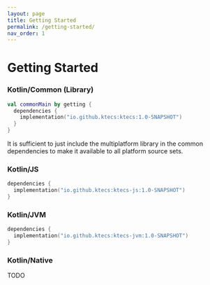 ```yaml
---
layout: page
title: Getting Started
permalink: /getting-started/
nav_order: 1
---
```


# Getting Started

### Kotlin/Common (Library)

```kotlin
val commonMain by getting {
  dependencies {
    implementation("io.github.ktecs:ktecs:1.0-SNAPSHOT")
  }
}
```

It is sufficient to just include the multiplatform library in the common dependencies to make it available to all platform source sets.

### Kotlin/JS

```kotlin
dependencies {
  implementation("io.github.ktecs:ktecs-js:1.0-SNAPSHOT")
}
```

### Kotlin/JVM

```kotlin
dependencies {
  implementation("io.github.ktecs:ktecs-jvm:1.0-SNAPSHOT")
}
```

### Kotlin/Native

TODO
